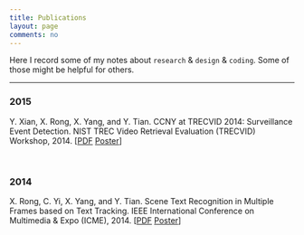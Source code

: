 ```yaml
---
title: Publications
layout: page
comments: no
---
```


Here I record some of my notes about `research` & `design` & `coding`. Some of those might be helpful for others.

----------

### 2015

Y. Xian, X. Rong, X. Yang, and Y. Tian. CCNY at TRECVID 2014: Surveillance Event Detection. NIST TREC Video Retrieval Evaluation (TRECVID) Workshop, 2014. [[PDF](/publications/pdf/TRECVID14_SED.pdf) [Poster](/publications/pdf/TRECVID14_SED_Poster.pdf)]

<br>

### 2014

X. Rong, C. Yi, X. Yang, and Y. Tian. Scene Text Recognition in Multiple Frames based on Text Tracking. IEEE International Conference on Multimedia & Expo (ICME), 2014. [[PDF](/publications/pdf/ICME2014.pdf) [Poster](/publications/pdf/ICME14_Poster.pdf)]

